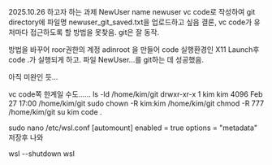 2025.10.26   하고자 하는 과제
NewUser name newuser
vc code로 작성하여 git directory에 파일명 newuser_git_saved.txt을 업로드하고 싶음
결론, vc code가 유저마다 접근하도록 할 방법을 못찾음.
git은 잘 동작. 

방법을 바꾸어
roor권한의 계정 adinroot 을 만들어 
code 실행환경인 X11 Launch후
code .가 실행되게 하고.
파일 NewUser...를 git하는 데 성공했음.

아직 미완인 듯...


vc code쪽 한계일 수도......
ls -ld /home/kim/git
    drwxr-xr-x 1 kim kim 4096 Feb 27 17:00 /home/kim/git
sudo chown -R kim:kim /home/kim/git
chmod -R 777 /home/kim/git
su kim
code .


sudo nano /etc/wsl.conf
[automount]
enabled = true
options = "metadata"    
저장후 나와

wsl --shutdown
wsl
